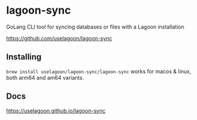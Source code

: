 # lagoon-sync
GoLang CLI tool for syncing databases or files with a Lagoon installation

https://github.com/uselagoon/lagoon-sync

## Installing

`brew install uselagoon/lagoon-sync/lagoon-sync` works for macos & linux, both arm64 and am64 variants.

## Docs

https://uselagoon.github.io/lagoon-sync
